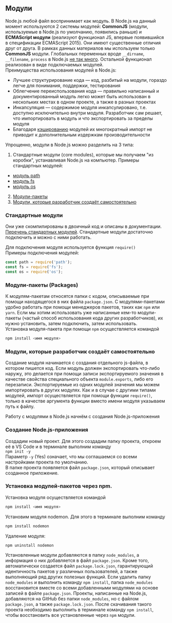 ## Модули
Node.js любой файл воспринимает как модуль. В Node.js на данный момент используются 2 системы модулей: **CommonJS** (модули, используемые в Node.js по умолчанию, появились раньше) и **ECMAScript модули** (реализуют функционал JS, впервые появившийся в спецификации ECMAScript 2015). Они имеют существенные отличия друг от друга. В рамках данных материалов мы используем только **CommonJS** модули. 
Глобальных переменных вроде `__dirname`, `__filename`, `process` в Node.js [не так много](https://nodejs.org/dist/latest-v14.x/docs/api/globals.html). Остальной функционал реализован в виде подключаемых модулей.  
Преимущества использования модулей в Node.js:
* Лучшее структурирование кода — код, разбитый на модули, гораздо легче для понимания, поддержки, тестирования 
* Облегчение переиспользования кода — правильно написанный и документированный модуль легко может быть использован в нескольких местах в одном проекте, а также в разных проектах
* Инкапсуляция — содержимое модуля инкапсулировано, т.е. доступно исключительно внутри модуля. Разработчик сам решает, что импортировать в модуль и что экспортировать за пределы модуля
* Благодаря [кэшированию](https://nodejs.org/dist/latest-v14.x/docs/api/modules.html#modules_caching) модулей их многократный импорт не приводит к дополнительным издержкам производительности

Упрощенно, модули в Node.js можно разделить на 3 типа:  
1. Стандартные модули (core modules), которые мы получаем "из коробки", устанавливая Node.js на компьютер.
Примеры стандартных модулей:
  - [модуль path](module/path.md)
  - [модуль fs](module/fs.md)
  - [модуль os](module/os.md)
2. [Модули-пакеты](module/npm-module.md)
3. [Модули, которые разработчик создаёт самостоятельно](module/create-module.md)

### Стандартные модули
Они уже скомпилированы в двоичный код и описаны в документации. [Перечень стандартных модулей](https://nodejs.org/dist/latest-v14.x/docs/api/). Стандартные модули достаточно подключить и можно с ними работать.

Для подключения модуля используется функция `require()`  
Примеры подключения модулей:  
```js
const path = require('path');
const fs = require('fs');
const os = require('os');
```

### Модули-пакеты (Packages)
К модулям-пакетам относятся папки с кодом, описываемые при помощи находящегося в них файла `package.json`.
С модулями-пакетами  удобно работать при помощи менеджеров пакетов, таких как `npm` или `yarn`. Если мы хотим использовать уже написанные кем-то модули-пакеты (частый способ использования кода других разработчиков), их нужно установить, затем подключить, затем использовать.  
Установка модуля-пакета при помощи `npm` осуществляется командой  
```powershell
npm install <имя модуля>  
```

### Модули, которые разработчик создаёт самостоятельно
Создание модуля начинается с создания отдельного js-файла, в котором пишется код. Если модуль должен экспортировать что-либо наружу, это делается при помощи записи экспортируемого значения в качестве свойства специального объекта `module.exports`, либо его перезаписи.
Экспортируемые из одних модулей значения мы можем импортировать в других модулях. Как и в случае с другими типами модулей, импорт осуществляется при помощи функции `require()`, только в качестве аргумента функции вместо имени модуля указываем путь к файлу.

Работу с модулями в Node.js начнём с создания Node.js-приложения

### Создание Node.js-приложения
Создадим новый проект. Для этого создадим папку проекта, откроем её в VS Code и в терминале выполним команду  
```npm init -y```  
Параметр `-y` (Yes) означает, что мы соглашаемся со всеми настройками проекта по умолчанию.  
В папке проекта появляется файл `package.json`, который описывает созданное приложение.

### Установка модулей-пакетов через npm.
Установка модуля осуществляется командой  
```powershell
npm install <имя модуля>
```  
Установим модуля nodemon. Для этого в терминале выполним команду  
```powershell
npm install nodemon
```  
Удаление модуля:
```powershell
npm uninstall nodemon
```  

Установленные модули добавляются в папку `node_modules`, а информация о них добавляется в файл `package.json`. Кроме того, автоматически создается файл `package.lock.json`, гарантирующий идентичность пакетов у различных пользователей, а также выполняющий ряд других полезных функций. 
Если удалить папку `node_modules` и выполнить команду `npm install`, папка `node_modules` восстановится вместе со всеми добавленными модулями на основе записей в файле `package.json`.
Проекты, написанные на Node.js, добавляются на GitHub без папки `node_modules`, но с файлом `package.json`, а также `package.lock.json`. После скачивания такого проекта необходимо выполнить в терминале команду `npm install`, чтобы восстановить все установленные через `npm` модули.
